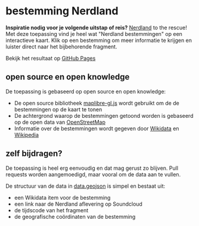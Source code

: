 # bestemming Nerdland
**Inspiratie nodig voor je volgende uitstap of reis?** [Nerdland](https://maandoverzicht.nerdland.be/) to the rescue! Met deze toepassing vind je heel wat "Nerdland bestemmingen" op een interactieve kaart. Klik op een bestemming om meer informatie te krijgen en luister direct naar het bijbehorende fragment.

Bekijk het resultaat op [GitHub Pages](https://seppesantens.github.io/bestemmingNerdLand/)

## open source en open knowledge
De toepassing is gebaseerd op open source en open knowledge:
- De open source bibliotheek [maplibre-gl.js](https://maplibre.org/maplibre-gl-js/docs/) wordt gebruikt om de de bestemmingen op de kaart te tonen
- De achtergrond waarop de bestemmingen getoond worden is gebaseerd op de open data van [OpenStreetMap](https://www.openstreetmap.org/)
- Informatie over de bestemmingen wordt gegeven door [Wikidata](https://www.wikidata.org/) en [Wikipedia](https://www.wikipedia.org/)

## zelf bijdragen?
De toepassing is heel erg eenvoudig en dat mag gerust zo blijven. Pull requests worden aangemoedigd, maar vooral om de data aan te vullen.

De structuur van de data in [data.geojson](https://github.com/seppesantens/bestemmingNerdLand/blob/main/data.geojson) is simpel en bestaat uit:
- een Wikidata item voor de bestemming
- een link naar de Nerdland aflevering op Soundcloud
- de tijdscode van het fragment 
- de geografische coördinaten van de bestemming
